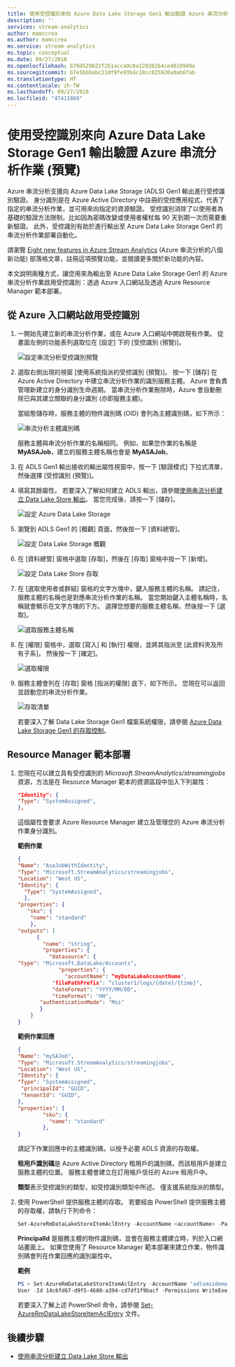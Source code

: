 ```yaml
---
title: 使用受控識別來向 Azure Data Lake Storage Gen1 輸出驗證 Azure 串流分析作業 (預覽)
description: ''
services: stream-analytics
author: mamccrea
ms.author: mamccrea
ms.service: stream-analytics
ms.topic: conceptual
ms.date: 09/27/2018
ms.openlocfilehash: b79d529822f2b1acca9c8a120202b4ce4010949e
ms.sourcegitcommit: b7e5bbbabc21df9fe93b4c18cc825920a0ab6fab
ms.translationtype: HT
ms.contentlocale: zh-TW
ms.lasthandoff: 09/27/2018
ms.locfileid: "47411868"
---
```

# <a name="use-managed-identities-to-authenticate-azure-stream-analytics-jobs-to-azure-data-lake-storage-gen1-output-preview"></a>使用受控識別來向 Azure Data Lake Storage Gen1 輸出驗證 Azure 串流分析作業 (預覽)

Azure 串流分析支援向 Azure Data Lake Storage (ADLS) Gen1 輸出進行受控識別驗證。 身分識別是在 Azure Active Directory 中註冊的受控應用程式，代表了指定的串流分析作業，並可用來向指定的資源驗證。 受控識別消除了以使用者為基礎的驗證方法限制，比如因為密碼改變或使用者權杖每 90 天到期一次而需要重新驗證。 此外，受控識別有助於進行輸出至 Azure Data Lake Storage Gen1 的串流分析作業部署自動化。

請瀏覽 [Eight new features in Azure Stream Analytics](https://azure.microsoft.com/en-us/blog/eight-new-features-in-azure-stream-analytics/) (Azure 串流分析的八個新功能) 部落格文章，註冊這項預覽功能，並閱讀更多關於新功能的內容。

本文說明兩種方式，讓您用來為輸出至 Azure Data Lake Storage Gen1 的 Azure 串流分析作業啟用受控識別：透過 Azure 入口網站及透過 Azure Resource Manager 範本部署。

## <a name="enable-managed-identity-with-azure-portal"></a>從 Azure 入口網站啟用受控識別

1. 一開始先建立新的串流分析作業，或在 Azure 入口網站中開啟現有作業。 從畫面左側的功能表列選取位在 [設定] 下的 [受控識別 (預覽)]。

   ![設定串流分析受控識別預覽](./media/stream-analytics-managed-identities-adls/stream-analytics-managed-identity-preview.png)

2. 選取右側出現的視窗 [使用系統指派的受控識別 (預覽)]。 按一下 [儲存] 在 Azure Active Directory 中建立串流分析作業的識別服務主體。 Azure 會負責管理新建立的身分識別生命週期。 當串流分析作業刪除時，Azure 會自動刪除已與其建立關聯的身分識別 (亦即服務主體)。

   當組態儲存時，服務主體的物件識別碼 (OID) 會列為主體識別碼，如下所示：

   ![串流分析主體識別碼](./media/stream-analytics-managed-identities-adls/stream-analytics-principal-id.png)
 
   服務主體與串流分析作業的名稱相同。 例如，如果您作業的名稱是 **MyASAJob**，建立的服務主體名稱也會是 **MyASAJob**。

3. 在 ADLS Gen1 輸出接收的輸出屬性視窗中，按一下 [驗證模式] 下拉式清單，然後選擇 [受控識別 (預覽)]。

4. 填寫其餘屬性。 若要深入了解如何建立 ADLS 輸出，請參閱[使用串流分析建立 Data Lake Store 輸出](../data-lake-store/data-lake-store-stream-analytics.md)。 當您完成後，請按一下 [儲存]。

   ![設定 Azure Data Lake Storage](./media/stream-analytics-managed-identities-adls/stream-analytics-configure-adls.png)
 
5. 瀏覽到 ADLS Gen1 的 [概觀] 頁面，然後按一下 [資料總管]。

   ![設定 Data Lake Storage 概觀](./media/stream-analytics-managed-identities-adls/stream-analytics-adls-overview.png)

6. 在 [資料總管] 窗格中選取 [存取]，然後在 [存取] 窗格中按一下 [新增]。

   ![設定 Data Lake Store 存取](./media/stream-analytics-managed-identities-adls/stream-analytics-adls-access.png)

7. 在 [選取使用者或群組] 窗格的文字方塊中，鍵入服務主體的名稱。 請記住，服務主體的名稱也是對應串流分析作業的名稱。 當您開始鍵入主體名稱時，名稱就會顯示在文字方塊的下方。 選擇您想要的服務主體名稱，然後按一下 [選取]。

   ![選取服務主體名稱](./media/stream-analytics-managed-identities-adls/stream-analytics-service-principal-name.png)
 
8. 在 [權限] 窗格中，選取 [寫入] 和 [執行] 權限，並將其指派至 [此資料夾及所有子系]。 然後按一下 [確定]。

   ![選取權限](./media/stream-analytics-managed-identities-adls/stream-analytics-select-permissions.png)
 
9. 服務主體會列在 [存取] 窗格 [指派的權限] 底下，如下所示。 您現在可以返回並啟動您的串流分析作業。

   ![存取清單](./media/stream-analytics-managed-identities-adls/stream-analytics-access-list.png)

   若要深入了解 Data Lake Storage Gen1 檔案系統權限，請參閱 [Azure Data Lake Storage Gen1 的存取控制](../data-lake-store/data-lake-store-access-control.md)。

## <a name="resource-manager-template-deployment"></a>Resource Manager 範本部署

1. 您現在可以建立具有受控識別的 *Microsoft.StreamAnalytics/streamingjobs* 資源，方法是在 Resource Manager 範本的資源區段中加入下列屬性：

   ```json
   "Identity": {
   "Type": "SystemAssigned",
   },
   ```

   這個屬性會要求 Azure Resource Manager 建立及管理您的 Azure 串流分析作業身分識別。

   **範例作業**

   ```json
   { 
   "Name": "AsaJobWithIdentity", 
   "Type": "Microsoft.StreamAnalytics/streamingjobs", 
   "Location": "West US",
   "Identity": {
     "Type": "SystemAssigned", 
     }, 
   "properties": {
      "sku": {
       "name": "standard"
       },
   "outputs": [
         {
           "name": "string",
           "properties": {
             "datasource": {        
   "type": "Microsoft.DataLake/Accounts",
                "properties": {     
                  "accountName": “myDataLakeAccountName",
              "filePathPrefix": “cluster1/logs/{date}/{time}",
              "dateFormat": "YYYY/MM/DD",
              "timeFormat": "HH",
          "authenticationMode": "Msi"
          }
       }
   }
   ```
  
   **範例作業回應**

   ```json
   { 
   "Name": "mySAJob", 
   "Type": "Microsoft.StreamAnalytics/streamingjobs", 
   "Location": "West US",
   "Identity": {
   "Type": "SystemAssigned",
    "principalId": "GUID", 
    "tenantId": "GUID", 
   }, 
   "properties": {
           "sku": {
             "name": "standard"
           },
   }
   ```

   請記下作業回應中的主體識別碼，以授予必要 ADLS 資源的存取權。

   **租用戶識別碼**是 Azure Active Directory 租用戶的識別碼，而該租用戶是建立服務主體的位置。 服務主體會建立在訂用帳戶信任的 Azure 租用戶中。

   **類型**表示受控識別的類型，如受控識別類型中所述。 僅支援系統指派的類型。

2. 使用 PowerShell 提供服務主體的存取。 若要經由 PowerShell 提供服務主體的存取權，請執行下列命令：

   ```powershell
   Set-AzureRmDataLakeStoreItemAclEntry -AccountName <accountName> -Path <Path> -AceType User -Id <PrinicpalId> -Permissions <Permissions>
   ```

   **PrincipalId** 是服務主體的物件識別碼，並會在服務主體建立時，列於入口網站畫面上。 如果您使用了 Resource Manager 範本部署來建立作業，物件識別碼會列在作業回應的識別屬性中。

   **範例**

   ```powershell
   PS > Set-AzureRmDataLakeStoreItemAclEntry -AccountName "adlsmsidemo" -Path / -AceType
   User -Id 14c6fd67-d9f5-4680-a394-cd7df1f9bacf -Permissions WriteExecute
   ```

   若要深入了解上述 PowerShell 命令，請參閱 [Set-AzureRmDataLakeStoreItemAclEntry](https://docs.microsoft.com/powershell/module/azurerm.datalakestore/set-azurermdatalakestoreitemaclentry?view=azurermps-6.8.1&viewFallbackFrom=azurermps-4.2.0#optional-parameters) 文件。

## <a name="next-steps"></a>後續步驟

* [使用串流分析建立 Data Lake Store 輸出](../data-lake-store/data-lake-store-stream-analytics.md)